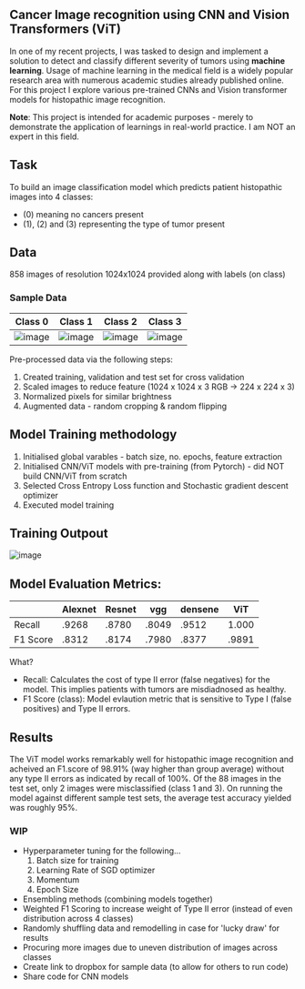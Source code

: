 ## Cancer Image recognition using CNN and Vision Transformers (ViT)

In one of my recent projects, I was tasked to design and implement a solution to detect and classify different severity of tumors using **machine learning**. Usage of machine learning in the medical field is a widely popular research area with numerous academic studies already published online. For this project I explore various pre-trained CNNs and Vision transformer models for histopathic image recognition. 

**Note**: 
This project is intended for academic purposes - merely to demonstrate the application of learnings in real-world practice. I am NOT an expert in this field.

## **Task**
To build an image classification model which predicts patient histopathic images into 4 classes:
  - (0) meaning no cancers present
  - (1), (2) and (3) representing the type of tumor present
  
## **Data**
858 images of resolution 1024x1024 provided along with labels (on class) 

### Sample Data
|Class 0|Class 1|Class 2|Class 3|
|---|---|---|---|
|![image](https://user-images.githubusercontent.com/90996172/188314619-835dd405-4ad5-43ef-8c87-d825787a588b.png)|![image](https://user-images.githubusercontent.com/90996172/188314626-b45f989f-8315-4dee-8789-bc08a5d271c9.png)|![image](https://user-images.githubusercontent.com/90996172/188314629-7fb59854-f644-47e6-b61b-4ef52cc510a8.png)|![image](https://user-images.githubusercontent.com/90996172/188314645-6d412463-01a8-4776-8c7f-87bf33f71a9e.png)|

Pre-processed data via the following steps:
  1) Created training, validation and test set for cross validation
  2) Scaled images to reduce feature (1024 x 1024 x 3 RGB -> 224 x 224 x 3)
  3) Normalized pixels for similar brightness
  4) Augmented data - random cropping & random flipping

## Model Training methodology
 1) Initialised global varables - batch size, no. epochs, feature extraction
 2) Initialised CNN/ViT models with pre-training (from Pytorch) - did NOT build CNN/ViT from scratch
 3) Selected Cross Entropy Loss function and Stochastic gradient descent optimizer 
 4) Executed model training
 
## Training Outpout
 ![image](https://user-images.githubusercontent.com/90996172/188314330-022499b8-c8b9-47b1-a336-a1191535eb90.png)

## Model Evaluation Metrics:
||Alexnet|Resnet|vgg|densene|ViT|
---|---|---|---|---|---|
Recall|.9268|.8780|.8049|.9512|1.000|
F1 Score|.8312|.8174|.7980|.8377|.9891|

What?
  - Recall: Calculates the cost of type II error (false negatives) for the model. This implies patients with tumors are misdiadnosed as healthy.
  - F1 Score (class): Model evlaution metric that is sensitive to Type I (false positives) and Type II errors.
  
## Results
The ViT model works remarkably well for histopathic image recognition and acheived an F1.score of 98.91% (way higher than group average) without any type II errors as indicated by recall of 100%. Of the 88 images in the test set, only 2 images were misclassified (class 1 and 3). On running the model against different sample test sets, the average test accuracy yielded was roughly 95%. 
 
### WIP
  - Hyperparameter tuning for the following...
    1) Batch size for training
    2) Learning Rate of SGD optimizer
    3) Momentum 
    4) Epoch Size
  - Ensembling methods (combining models together)
  - Weighted F1 Scoring to increase weight of Type II error (instead of even distribution across 4 classes)
  - Randomly shuffling data and remodelling in case for 'lucky draw' for results
  - Procuring more images due to uneven distribution of images across classes
  - Create link to dropbox for sample data (to allow for others to run code)
  - Share code for CNN models
